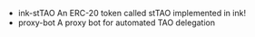 - ink-stTAO
An ERC-20 token called stTAO implemented in ink!
- proxy-bot
A proxy bot for automated TAO delegation
